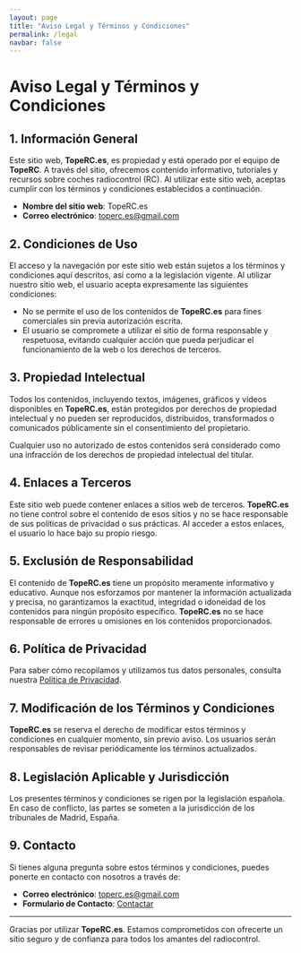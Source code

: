 ```yaml
---
layout: page
title: "Aviso Legal y Términos y Condiciones"
permalink: /legal
navbar: false
---
```


# Aviso Legal y Términos y Condiciones

## 1. Información General

Este sitio web, **TopeRC.es**, es propiedad y está operado por el equipo de **TopeRC**. A través del sitio, ofrecemos contenido informativo, tutoriales y recursos sobre coches radiocontrol (RC). Al utilizar este sitio web, aceptas cumplir con los términos y condiciones establecidos a continuación.

- **Nombre del sitio web**: TopeRC.es
- **Correo electrónico**: [toperc.es@gmail.com](mailto:toperc.es@gmail.com)

## 2. Condiciones de Uso

El acceso y la navegación por este sitio web están sujetos a los términos y condiciones aquí descritos, así como a la legislación vigente. Al utilizar nuestro sitio web, el usuario acepta expresamente las siguientes condiciones:

- No se permite el uso de los contenidos de **TopeRC.es** para fines comerciales sin previa autorización escrita.
- El usuario se compromete a utilizar el sitio de forma responsable y respetuosa, evitando cualquier acción que pueda perjudicar el funcionamiento de la web o los derechos de terceros.

## 3. Propiedad Intelectual

Todos los contenidos, incluyendo textos, imágenes, gráficos y videos disponibles en **TopeRC.es**, están protegidos por derechos de propiedad intelectual y no pueden ser reproducidos, distribuidos, transformados o comunicados públicamente sin el consentimiento del propietario.

Cualquier uso no autorizado de estos contenidos será considerado como una infracción de los derechos de propiedad intelectual del titular.

## 4. Enlaces a Terceros

Este sitio web puede contener enlaces a sitios web de terceros. **TopeRC.es** no tiene control sobre el contenido de esos sitios y no se hace responsable de sus políticas de privacidad o sus prácticas. Al acceder a estos enlaces, el usuario lo hace bajo su propio riesgo.

## 5. Exclusión de Responsabilidad

El contenido de **TopeRC.es** tiene un propósito meramente informativo y educativo. Aunque nos esforzamos por mantener la información actualizada y precisa, no garantizamos la exactitud, integridad o idoneidad de los contenidos para ningún propósito específico. **TopeRC.es** no se hace responsable de errores u omisiones en los contenidos proporcionados.

## 6. Política de Privacidad

Para saber cómo recopilamos y utilizamos tus datos personales, consulta nuestra [Política de Privacidad](/politica-privacidad).

## 7. Modificación de los Términos y Condiciones

**TopeRC.es** se reserva el derecho de modificar estos términos y condiciones en cualquier momento, sin previo aviso. Los usuarios serán responsables de revisar periódicamente los términos actualizados.

## 8. Legislación Aplicable y Jurisdicción

Los presentes términos y condiciones se rigen por la legislación española. En caso de conflicto, las partes se someten a la jurisdicción de los tribunales de Madrid, España.

## 9. Contacto

Si tienes alguna pregunta sobre estos términos y condiciones, puedes ponerte en contacto con nosotros a través de:

- **Correo electrónico**: [toperc.es@gmail.com](mailto:toperc.es@gmail.com)
- **Formulario de Contacto**: [Contactar](/contacto)

---

Gracias por utilizar **TopeRC.es**. Estamos comprometidos con ofrecerte un sitio seguro y de confianza para todos los amantes del radiocontrol.
